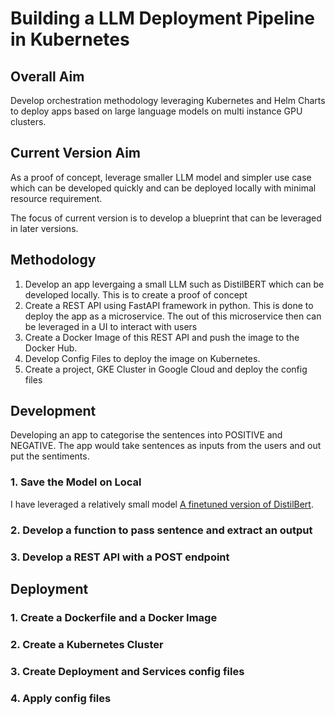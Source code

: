 # Building a LLM Deployment Pipeline in Kubernetes

## Overall Aim

Develop orchestration methodology leveraging Kubernetes and Helm Charts to deploy apps based on large language models on multi instance GPU clusters.

## Current Version Aim

As a proof of concept, leverage smaller LLM model and simpler use case which can be developed quickly and can be deployed locally with minimal resource requirement.

The focus of current version is to develop a blueprint that can be leveraged in later versions.

## Methodology

1. Develop an app levergaing a small LLM such as DistilBERT which can be developed locally. This is to create a proof of concept
2. Create a REST API using FastAPI framework in python. This is done to deploy the app as a microservice. The out of this microservice then can be leveraged in a UI to interact with users
3. Create a Docker Image of this REST API and push the image to the Docker Hub.
4. Develop Config Files to deploy the image on Kubernetes.
5. Create a project, GKE Cluster in Google Cloud and deploy the config files

## Development

Developing an app to categorise the sentences into POSITIVE and NEGATIVE. The app would take sentences as inputs from the users and out put the sentiments.

### 1. Save the Model on Local 

I have leveraged a relatively small model [A finetuned version of DistilBert](https://huggingface.co/distilbert/distilbert-base-uncased-finetuned-sst-2-english).

### 2. Develop a function to pass sentence and extract an output

### 3. Develop a REST API with a POST endpoint

## Deployment

### 1. Create a Dockerfile and a Docker Image

### 2. Create a Kubernetes Cluster

### 3. Create Deployment and Services config files

### 4. Apply config files